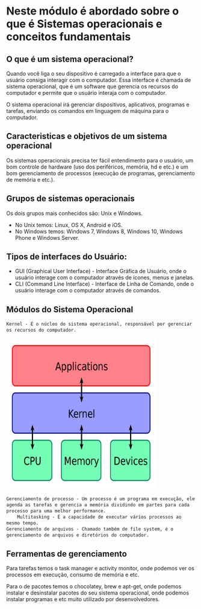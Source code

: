 # Neste módulo é abordado sobre o que é Sistemas operacionais e conceitos fundamentais

## O que é um sistema operacional?

Quando você liga o seu dispositivo é carregado a interface para que o usuário consiga interagir com o computador. Essa interface é chamada de sistema operacional, que é um software que gerencia os recursos do computador e permite que o usuário interaja com o computador.

O sistema operacional irá gerenciar dispositivos, aplicativos, programas e tarefas, enviando os comandos em linguagem de máquina para o computador.

## Caracteristicas e objetivos de um sistema operacional

Os sistemas operacionais precisa ter fácil entendimento para o usuário, um bom controle de hardware (uso dos periféricos, memória, hd e etc.) e um bom gerenciamento de processos (execução de programas, gerenciamento de memória e etc.).

## Grupos de sistemas operacionais

Os dois grupos mais conhecidos são: Unix e Windows.

- No Unix temos: Linux, OS X, Android e iOS.
- No Windows temos: Windows 7, Windows 8, Windows 10, Windows Phone e Windows Server.

## Tipos de interfaces do Usuário:

- GUI (Graphical User Interface) - Interface Gráfica de Usuário, onde o usuário interage com o computador através de ícones, menus e janelas.
- CLI (Command Line Interface) - Interface de Linha de Comando, onde o usuário interage com o computador através de comandos.

## Módulos do Sistema Operacional

    Kernel - É o núcleo do sistema operacional, responsável por gerenciar os recursos do computador.

<img src="../imageNs/kernel.png" width="400" height="400">

    Gerenciamento de processo - Um processo é um programa em execução, ele agenda as tarefas e gerencia a memória dividindo em partes para cada processo para uma melhor performance.
        Multitasking - É a capacidade de executar vários processos ao mesmo tempo.
    Gerenciamento de arquivos - Chamado também de file system, é o gerenciamento de arquivos e diretórios do computador.

## Ferramentas de gerenciamento

Para tarefas temos o task manager e activity monitor, onde podemos ver os processos em execução, consumo de memória e etc.

Para o de pacotes temos o chocolatey, brew e apt-get, onde podemos instalar e desinstalar pacotes do seu sistema operacional, onde podemos instalar programas e etc muito utilizado por desenvolvedores.
